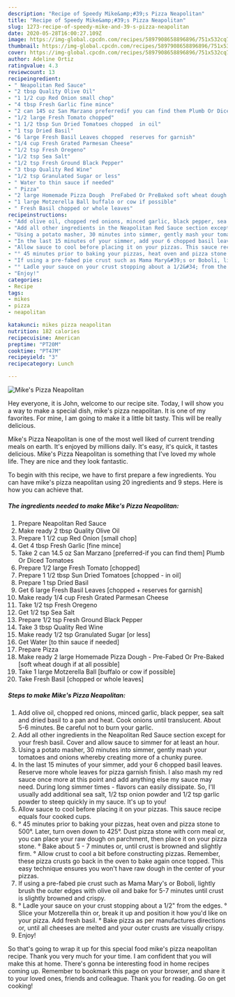 ```yaml
---
description: "Recipe of Speedy Mike&amp;#39;s Pizza Neapolitan"
title: "Recipe of Speedy Mike&amp;#39;s Pizza Neapolitan"
slug: 1273-recipe-of-speedy-mike-and-39-s-pizza-neapolitan
date: 2020-05-28T16:00:27.109Z
image: https://img-global.cpcdn.com/recipes/5897908658896896/751x532cq70/mikes-pizza-neapolitan-recipe-main-photo.jpg
thumbnail: https://img-global.cpcdn.com/recipes/5897908658896896/751x532cq70/mikes-pizza-neapolitan-recipe-main-photo.jpg
cover: https://img-global.cpcdn.com/recipes/5897908658896896/751x532cq70/mikes-pizza-neapolitan-recipe-main-photo.jpg
author: Adeline Ortiz
ratingvalue: 4.3
reviewcount: 13
recipeingredient:
- " Neapolitan Red Sauce"
- "2 tbsp Quality Olive Oil"
- "1 1/2 cup Red Onion small chop"
- "4 tbsp Fresh Garlic fine mince"
- "2 can 145 oz San Marzano preferredif you can find them Plumb Or Diced Tomatoes"
- "1/2 large Fresh Tomato chopped"
- "1 1/2 tbsp Sun Dried Tomatoes chopped  in oil"
- "1 tsp Dried Basil"
- "6 large Fresh Basil Leaves chopped  reserves for garnish"
- "1/4 cup Fresh Grated Parmesan Cheese"
- "1/2 tsp Fresh Oregeno"
- "1/2 tsp Sea Salt"
- "1/2 tsp Fresh Ground Black Pepper"
- "3 tbsp Quality Red Wine"
- "1/2 tsp Granulated Sugar or less"
- " Water to thin sauce if needed"
- " Pizza"
- "2 large Homemade Pizza Dough  PreFabed Or PreBaked soft wheat dough if at all possible"
- "1 large Motzerella Ball buffalo or cow if possible"
- " Fresh Basil chopped or whole leaves"
recipeinstructions:
- "Add olive oil, chopped red onions, minced garlic, black pepper, sea salt and dried basil to a pan and heat. Cook onions until translucent. About 5-6 minutes. Be careful not to burn your garlic."
- "Add all other ingredients in the Neapolitan Red Sauce section except for your fresh basil. Cover and allow sauce to simmer for at least an hour."
- "Using a potato masher, 30 minutes into simmer, gently mash your tomatoes and onions whereby creating more of a chunky puree."
- "In the last 15 minutes of your simmer, add your 6 chopped basil leaves. Reserve more whole leaves for pizza garnish finish. I also mash my red sauce once more at this point and add anything else my sauce may need. During long simmer times - flavors can easily dissipate. So, I&#39;ll usually add additional sea salt, 1/2 tsp onion powder and 1/2 tsp garlic powder to steep quickly in my sauce. It&#39;s up to you!"
- "Allow sauce to cool before placing it on your pizzas. This sauce recipe equals four cooked cups."
- "° 45 minutes prior to baking your pizzas, heat oven and pizza stone to 500°. Later, turn oven down to 425°. Dust pizza stone with corn meal or, you can place your raw dough on parchment, then place it on your pizza stone.                                                   ° Bake about 5 - 7 minutes or, until crust is browned and slightly firm.                                                                                                                                         ° Allow crust to cool a bit before constructing pizzas. Remember, these pizza crusts go back in the oven to bake again once topped. This easy technique ensures you won&#39;t have raw dough in the center of your pizzas."
- "If using a pre-fabed pie crust such as Mama Mary&#39;s or Boboli, lightly brush the outer edges with olive oil and bake for 5-7 minutes until crust is slightly browned and crispy."
- "° Ladle your sauce on your crust stopping about a 1/2&#34; from the edges.                                                                        ° Slice your Motzerella thin or, break it up and position it how you&#39;d like on your pizza. Add fresh basil.                                                                                                                                                                      ° Bake pizza as per manufactures directions or, until all cheeses are melted and your outer crusts are visually crispy."
- "Enjoy!"
categories:
- Recipe
tags:
- mikes
- pizza
- neapolitan

katakunci: mikes pizza neapolitan 
nutrition: 182 calories
recipecuisine: American
preptime: "PT20M"
cooktime: "PT47M"
recipeyield: "3"
recipecategory: Lunch

---
```



![Mike&#39;s Pizza Neapolitan](https://img-global.cpcdn.com/recipes/5897908658896896/751x532cq70/mikes-pizza-neapolitan-recipe-main-photo.jpg)

Hey everyone, it is John, welcome to our recipe site. Today, I will show you a way to make a special dish, mike&#39;s pizza neapolitan. It is one of my favorites. For mine, I am going to make it a little bit tasty. This will be really delicious.



Mike&#39;s Pizza Neapolitan is one of the most well liked of current trending meals on earth. It's enjoyed by millions daily. It's easy, it's quick, it tastes delicious. Mike&#39;s Pizza Neapolitan is something that I've loved my whole life. They are nice and they look fantastic.


To begin with this recipe, we have to first prepare a few ingredients. You can have mike&#39;s pizza neapolitan using 20 ingredients and 9 steps. Here is how you can achieve that.

<!--inarticleads1-->

##### The ingredients needed to make Mike&#39;s Pizza Neapolitan:

1. Prepare  Neapolitan Red Sauce
1. Make ready 2 tbsp Quality Olive Oil
1. Prepare 1 1/2 cup Red Onion [small chop]
1. Get 4 tbsp Fresh Garlic [fine mince]
1. Take 2 can 14.5 oz San Marzano [preferred-if you can find them] Plumb Or Diced Tomatoes
1. Prepare 1/2 large Fresh Tomato [chopped]
1. Prepare 1 1/2 tbsp Sun Dried Tomatoes [chopped - in oil]
1. Prepare 1 tsp Dried Basil
1. Get 6 large Fresh Basil Leaves [chopped + reserves for garnish]
1. Make ready 1/4 cup Fresh Grated Parmesan Cheese
1. Take 1/2 tsp Fresh Oregeno
1. Get 1/2 tsp Sea Salt
1. Prepare 1/2 tsp Fresh Ground Black Pepper
1. Take 3 tbsp Quality Red Wine
1. Make ready 1/2 tsp Granulated Sugar [or less]
1. Get  Water [to thin sauce if needed]
1. Prepare  Pizza
1. Make ready 2 large Homemade Pizza Dough - Pre-Fabed Or Pre-Baked [soft wheat dough if at all possible]
1. Take 1 large Motzerella Ball [buffalo or cow if possible]
1. Take  Fresh Basil [chopped or whole leaves]




<!--inarticleads2-->

##### Steps to make Mike&#39;s Pizza Neapolitan:

1. Add olive oil, chopped red onions, minced garlic, black pepper, sea salt and dried basil to a pan and heat. Cook onions until translucent. About 5-6 minutes. Be careful not to burn your garlic.
1. Add all other ingredients in the Neapolitan Red Sauce section except for your fresh basil. Cover and allow sauce to simmer for at least an hour.
1. Using a potato masher, 30 minutes into simmer, gently mash your tomatoes and onions whereby creating more of a chunky puree.
1. In the last 15 minutes of your simmer, add your 6 chopped basil leaves. Reserve more whole leaves for pizza garnish finish. I also mash my red sauce once more at this point and add anything else my sauce may need. During long simmer times - flavors can easily dissipate. So, I&#39;ll usually add additional sea salt, 1/2 tsp onion powder and 1/2 tsp garlic powder to steep quickly in my sauce. It&#39;s up to you!
1. Allow sauce to cool before placing it on your pizzas. This sauce recipe equals four cooked cups.
1. ° 45 minutes prior to baking your pizzas, heat oven and pizza stone to 500°. Later, turn oven down to 425°. Dust pizza stone with corn meal or, you can place your raw dough on parchment, then place it on your pizza stone.                                                   ° Bake about 5 - 7 minutes or, until crust is browned and slightly firm.                                                                                                                                         ° Allow crust to cool a bit before constructing pizzas. Remember, these pizza crusts go back in the oven to bake again once topped. This easy technique ensures you won&#39;t have raw dough in the center of your pizzas.
1. If using a pre-fabed pie crust such as Mama Mary&#39;s or Boboli, lightly brush the outer edges with olive oil and bake for 5-7 minutes until crust is slightly browned and crispy.
1. ° Ladle your sauce on your crust stopping about a 1/2&#34; from the edges.                                                                        ° Slice your Motzerella thin or, break it up and position it how you&#39;d like on your pizza. Add fresh basil.                                                                                                                                                                      ° Bake pizza as per manufactures directions or, until all cheeses are melted and your outer crusts are visually crispy.
1. Enjoy!




So that's going to wrap it up for this special food mike&#39;s pizza neapolitan recipe. Thank you very much for your time. I am confident that you will make this at home. There's gonna be interesting food in home recipes coming up. Remember to bookmark this page on your browser, and share it to your loved ones, friends and colleague. Thank you for reading. Go on get cooking!
